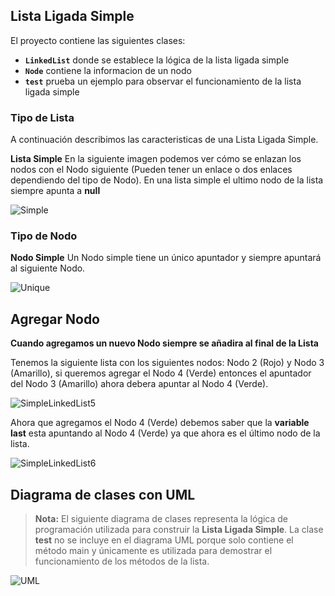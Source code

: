 ## **Lista Ligada Simple**

El proyecto contiene las siguientes clases:

* **`LinkedList`** donde se establece la lógica de la lista ligada simple
* **`Node`** contiene la informacion de un nodo
* **`test`** prueba un ejemplo para observar el funcionamiento de la lista ligada simple

### **Tipo de Lista**

A continuación describimos las caracteristicas de una Lista Ligada Simple.

**Lista Simple** En la siguiente imagen podemos ver cómo se enlazan los nodos con el Nodo siguiente (Pueden tener un enlace o dos enlaces dependiendo del tipo de Nodo). En una lista simple el ultimo nodo de la lista siempre apunta a **null**

![Simple](https://user-images.githubusercontent.com/115047831/207787125-de59c66c-3e98-4ad2-a570-4f4c5ceb69ba.png)

### **Tipo de Nodo**

**Nodo Simple** Un Nodo simple tiene un único apuntador y siempre apuntará al siguiente Nodo.

![Unique](https://user-images.githubusercontent.com/115047831/207787501-3af9c726-4cce-4120-8b49-2bac880bd026.png)

## Agregar Nodo

**Cuando agregamos un nuevo Nodo siempre se añadira al final de la Lista**

Tenemos la siguiente lista con los siguientes nodos: Nodo 2 (Rojo) y Nodo 3 (Amarillo), si queremos agregar el Nodo 4 (Verde) entonces el apuntador del Nodo 3 (Amarillo) ahora debera apuntar al Nodo 4 (Verde).

![SimpleLinkedList5](https://user-images.githubusercontent.com/115047831/214767401-f851156c-3cb0-4471-8bcb-e4a2eb8ba757.png)

Ahora que agregamos el Nodo 4 (Verde) debemos saber que la **variable last** esta apuntando al Nodo 4 (Verde) ya que ahora es el último nodo de la lista.

![SimpleLinkedList6](https://user-images.githubusercontent.com/115047831/214767485-c7143d19-aa8e-4c35-9637-d645080502c0.png)

## Diagrama de clases con UML

> **Nota:** El siguiente diagrama de clases representa la lógica de programación utilizada para construir la **Lista Ligada Simple**. La clase **test** no se incluye en el diagrama UML porque solo contiene el método main y únicamente es utilizada para demostrar el funcionamiento de los métodos de la lista.

![UML](https://user-images.githubusercontent.com/115047831/214760358-215cbaaa-bd41-4e52-b94d-1c131f46d437.png)
